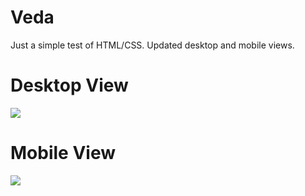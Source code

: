 # Veda
Just a simple test of HTML/CSS. Updated desktop and mobile views.

# Desktop View
<img align="center" src ="https://github.com/go-hyun77/Veda-Gunpla-Site/blob/master/current-new.png">

# Mobile View
<img align="center" src ="https://github.com/go-hyun77/Veda-Gunpla-Site/blob/master/current-mobile.png">

